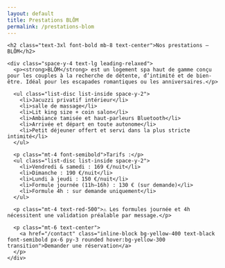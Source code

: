 ```yaml
---
layout: default
title: Prestations BLŌM
permalink: /prestations-blom
---
```


<section class="bg-black text-yellow-400 min-h-screen py-12 px-6 w-full">
  <div class="max-w-4xl mx-auto">

    <h2 class="text-3xl font-bold mb-8 text-center">Nos prestations – BLŌM</h2>

    <div class="space-y-4 text-lg leading-relaxed">
      <p><strong>BLŌM</strong> est un logement spa haut de gamme conçu pour les couples à la recherche de détente, d’intimité et de bien-être. Idéal pour les escapades romantiques ou les anniversaires.</p>

      <ul class="list-disc list-inside space-y-2">
        <li>Jacuzzi privatif intérieur</li>
        <li>salle de massage</li>
        <li>Lit king size + coin salon</li>
        <li>Ambiance tamisée et haut-parleurs Bluetooth</li>
        <li>Arrivée et départ en toute autonome</li>
        <li>Petit déjeuner offert et servi dans la plus stricte intimité</li>
      </ul>

      <p class="mt-4 font-semibold">Tarifs :</p>
      <ul class="list-disc list-inside space-y-2">
        <li>Vendredi & samedi : 169 €/nuit</li>
        <li>Dimanche : 190 €/nuit</li>
        <li>Lundi à jeudi : 150 €/nuit</li>
        <li>Formule journée (11h–16h) : 130 € (sur demande)</li>
        <li>Formule 4h : sur demande uniquement</li>
      </ul>

      <p class="mt-4 text-red-500">⚠️ Les formules journée et 4h nécessitent une validation préalable par message.</p>

      <p class="mt-6 text-center">
        <a href="/contact" class="inline-block bg-yellow-400 text-black font-semibold px-6 py-3 rounded hover:bg-yellow-300 transition">Demander une réservation</a>
      </p>
    </div>

  </div>
</section>
